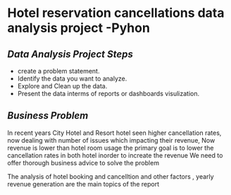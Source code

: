 # Hotel reservation cancellations data analysis project -Pyhon
## _Data Analysis Project Steps_

- create a problem statement.
- Identify the data you want to analyze.
- Explore and Clean up the data.
- Present the data interms of reports or dashboards visulization.

## _Business Problem_
In  recent years  City Hotel and Resort hotel seen higher cancellation rates, now dealing with number of issues which impacting their revenue, Now revenue is lower than hotel room usage  the primary  goal  is to lower the cancellation rates in both hotel inorder to increate the revenue
We need to offer thorough business advice to solve the problem

The analysis of hotel booking and cancelltion  and other factors  , yearly revenue generation are the main topics of the report
